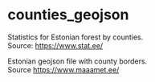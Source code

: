 # counties_geojson  

Statistics for Estonian forest by counties.  
Source: https://www.stat.ee/  
  
Estonian geojson file with county borders.  
Source https://www.maaamet.ee/
